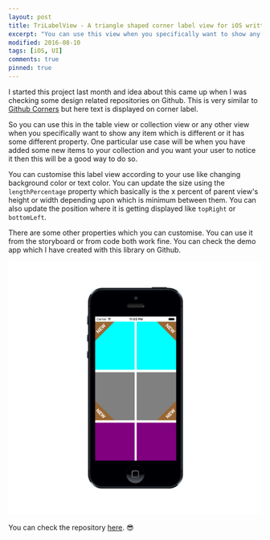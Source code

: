 ```yaml
---
layout: post
title: TriLabelView - A triangle shaped corner label view for iOS written in Swift.
excerpt: "You can use this view when you specifically want to show any item which is different or it has some different property"
modified: 2016-08-10
tags: [iOS, UI]
comments: true
pinned: true
---
```



I started this project last month and idea about this came up when I was checking some design related repositories on Github. This is very similar to <a href=" https://github.com/tholman/github-corners">Github Corners</a> but here text is displayed on corner label.

So you can use this in the  table view or collection view or any other view when you specifically want to show any item which is different or it has some different property. One particular use case will be when you have added some new items to your collection and you want your user to notice it then this will be a good way to do so.

You can customise this label view according to your use like changing background color or text color. You can update the size using the `lengthPercentage` property which basically is the x percent of parent view's height or width depending upon which is minimum between them. You can also update the position where it is getting displayed like `topRight` or `bottomLeft`.

There are some other properties which you can customise. You can use it from the storyboard or from code both work fine.
You can check the demo app which I have created with this library on Github.

<img src="/img/trilabelview-screenshot.png" alt="Screenshot">

You can check the repository <a href="https://github.com/mukeshthawani/TriLabelView">here</a>. 😎
